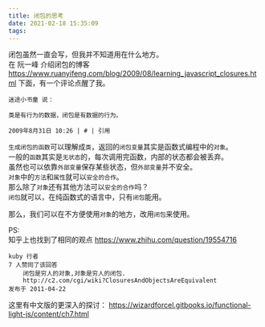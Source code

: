```yaml
---
title: 闭包的思考
date: 2021-02-18 15:35:09
tags:
---
```


闭包虽然一直会写，但我并不知道用在什么地方。   
在 阮一峰 介绍闭包的博客 https://www.ruanyifeng.com/blog/2009/08/learning_javascript_closures.html 下面，有一个评论点醒了我。
```text
迷途小书童 说：

类是有行为的数据，闭包是有数据的行为。

2009年8月31日 10:26 | # | 引用
```
`生成闭包的函数`可以理解成`类`，返回的`闭包变量`其实是函数式编程中的`对象`。   
一般的`函数`其实是`无状态`的，每次调用完函数，内部的状态都会被丢弃。  
虽然也可以依靠`外部变量`保存某些状态，但`外部变量`并不安全。   
`对象`中的`方法`和`属性`就可以`安全的合作`。  
那么除了`对象`还有其他方法可以`安全的合作`吗？  
`闭包`就可以，在纯函数式的语言中，只有`闭包`能用。

那么，我们可以在不方便使用`对象`的地方，改用`闭包`来使用。

PS:   
知乎上也找到了相同的观点
https://www.zhihu.com/question/19554716
```text
kuby 行者 
7 人赞同了该回答
    闭包是穷人的对象,对象是穷人的闭包.
    http://c2.com/cgi/wiki?ClosuresAndObjectsAreEquivalent
发布于 2011-04-22
```
这里有中文版的更深入的探讨：
https://wizardforcel.gitbooks.io/functional-light-js/content/ch7.html
